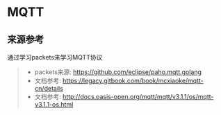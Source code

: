 # MQTT

## 来源参考

通过学习packets来学习MQTT协议

> * packets来源: https://github.com/eclipse/paho.mqtt.golang
> * 文档参考: https://legacy.gitbook.com/book/mcxiaoke/mqtt-cn/details
> * 文档参考: http://docs.oasis-open.org/mqtt/mqtt/v3.1.1/os/mqtt-v3.1.1-os.html
